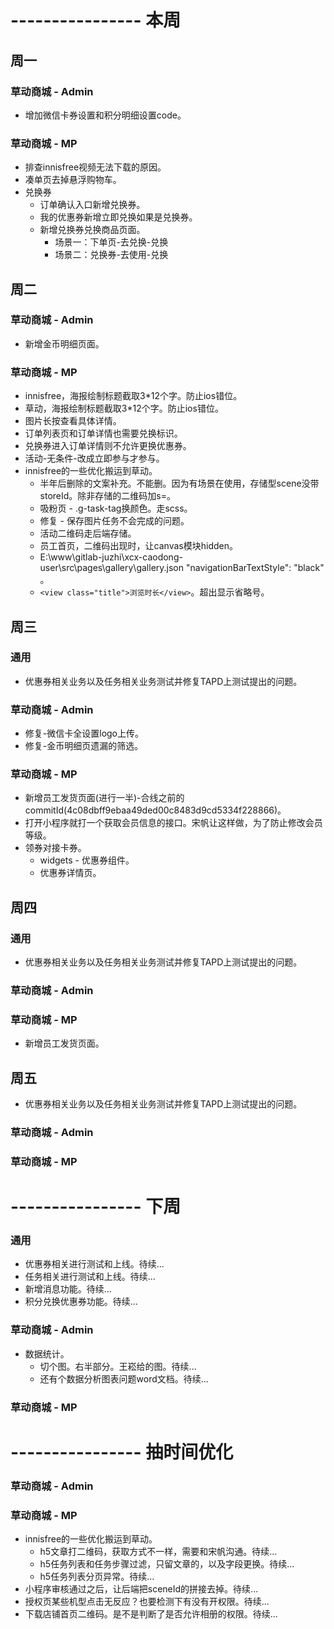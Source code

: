 # ---------------- 本周 

## 周一
### 草动商城 - Admin
* 增加微信卡券设置和积分明细设置code。
### 草动商城 - MP
* 排查innisfree视频无法下载的原因。
* 凑单页去掉悬浮购物车。
* 兑换券
  - 订单确认入口新增兑换券。
  - 我的优惠券新增立即兑换如果是兑换券。
  - 新增兑换券兑换商品页面。
    - 场景一：下单页-去兑换-兑换
    - 场景二：兑换券-去使用-兑换
  
## 周二
### 草动商城 - Admin
* 新增金币明细页面。
### 草动商城 - MP
* innisfree，海报绘制标题截取3*12个字。防止ios错位。
* 草动，海报绘制标题截取3*12个字。防止ios错位。
* 图片长按查看具体详情。
* 订单列表页和订单详情也需要兑换标识。
* 兑换券进入订单详情则不允许更换优惠券。
* 活动-无条件-改成立即参与才参与。
* innisfree的一些优化搬运到草动。
  - 半年后删除的文案补充。不能删。因为有场景在使用，存储型scene没带storeId。除非存储的二维码加s=。
  - 吸粉页 - .g-task-tag换颜色。走scss。
  - 修复 - 保存图片任务不会完成的问题。
  - 活动二维码走后端存储。
  - 员工首页，二维码出现时，让canvas模块hidden。
  - E:\www\gitlab-juzhi\xcx-caodong-user\src\pages\gallery\gallery.json  "navigationBarTextStyle": "black" 。
  - `<view class="title">浏览时长</view>`。超出显示省略号。
  
## 周三
### 通用
* 优惠券相关业务以及任务相关业务测试并修复TAPD上测试提出的问题。
### 草动商城 - Admin
* 修复-微信卡全设置logo上传。
* 修复-金币明细页遗漏的筛选。
### 草动商城 - MP
* 新增员工发货页面(进行一半)-合线之前的commitId(4c08dbff9ebaa49ded00c8483d9cd5334f228866)。
* 打开小程序就打一个获取会员信息的接口。宋帆让这样做，为了防止修改会员等级。
* 领券对接卡券。
    - widgets - 优惠券组件。
    - 优惠券详情页。

## 周四
### 通用
* 优惠券相关业务以及任务相关业务测试并修复TAPD上测试提出的问题。
### 草动商城 - Admin
### 草动商城 - MP
* 新增员工发货页面。

## 周五
* 优惠券相关业务以及任务相关业务测试并修复TAPD上测试提出的问题。
### 草动商城 - Admin
### 草动商城 - MP

# ---------------- 下周
### 通用
* 优惠券相关进行测试和上线。待续...
* 任务相关进行测试和上线。待续...
* 新增消息功能。待续...
* 积分兑换优惠券功能。待续...
### 草动商城 - Admin
* 数据统计。
  - 切个图。右半部分。王崧给的图。待续...
  - 还有个数据分析图表问题word文档。待续...
### 草动商城 - MP
  
# ---------------- 抽时间优化
### 草动商城 - Admin
### 草动商城 - MP
* innisfree的一些优化搬运到草动。
  - h5文章打二维码，获取方式不一样，需要和宋帆沟通。待续...
  - h5任务列表和任务步骤过滤，只留文章的，以及字段更换。待续...
  - h5任务列表分页异常。待续...
* 小程序审核通过之后，让后端把sceneId的拼接去掉。待续...
* 授权页某些机型点击无反应？也要检测下有没有开权限。待续...
* 下载店铺首页二维码。是不是判断了是否允许相册的权限。待续...
